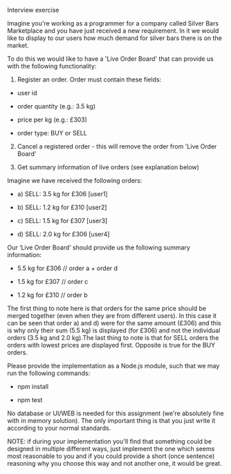 Interview exercise

Imagine you're working as a programmer for a company called Silver Bars Marketplace and you have just received a new requirement. In it we would like to display to our users how much demand for silver bars there is on the market.

To do this we would like to have a 'Live Order Board' that can provide us with the following functionality:

1) Register an order. Order must contain these fields:

* user id

* order quantity (e.g.: 3.5 kg)

* price per kg (e.g.: £303)

* order type: BUY or SELL

2) Cancel a registered order - this will remove the order from 'Live Order Board'

3) Get summary information of live orders (see explanation below)

Imagine we have received the following orders:

* a) SELL: 3.5 kg for £306 [user1]

* b) SELL: 1.2 kg for £310 [user2]

* c) SELL: 1.5 kg for £307 [user3]

* d) SELL: 2.0 kg for £306 [user4]

Our ‘Live Order Board’ should provide us the following summary information:

* 5.5 kg for £306 // order a + order d

* 1.5 kg for £307 // order c

* 1.2 kg for £310 // order b

The first thing to note here is that orders for the same price should be merged together (even when they are from different users). In this case it can be seen that order a) and d) were for the same amount (£306) and this is why only their sum (5.5 kg) is displayed (for £306) and not the individual orders (3.5 kg and 2.0 kg).The last thing to note is that for SELL orders the orders with lowest prices are displayed first. Opposite is true for the BUY orders.

Please provide the implementation as a Node.js module, such that we may run the following commands:

* npm install

* npm test

No database or UI/WEB is needed for this assignment (we're absolutely fine with in memory solution). The only important thing is that you just write it according to your normal standards.

NOTE: if during your implementation you'll find that something could be designed in multiple different ways, just implement the one which seems most reasonable to you and if you could provide a short (once sentence) reasoning why you choose this way and not another one, it would be great.
